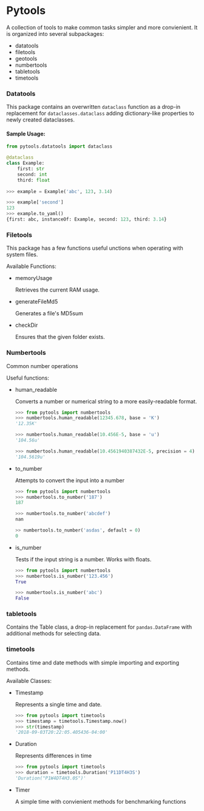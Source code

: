 # Pytools
A collection of tools to make common tasks simpler and more convienient.
It is organized into several subpackages:

- datatools
- filetools
- geotools
- numbertools
- tabletools
- timetools

### Datatools
This package contains an overwritten `dataclass` function as a drop-in replacement for `dataclasses.dataclass`
adding dictionary-like properties to newly created dataclasses.

#### Sample Usage:

```python
from pytools.datatools import dataclass

@dataclass
class Example:
    first: str
    second: int
    third: float
   
>>> example = Example('abc', 123, 3.14)

>>> example['second']
123
>>> example.to_yaml()
{first: abc, instanceOf: Example, second: 123, third: 3.14} 
```

### Filetools
This package has a few functions useful unctions when operating with system files.

Available Functions:

- memoryUsage

    Retrieves the current RAM usage.
- generateFileMd5

    Generates a file's MD5sum

- checkDir

    Ensures that the given folder exists.

### Numbertools
Common number operations

Useful functions:
- human_readable

    Converts a number or numerical string to a more easily-readable format.
    ```python
    >>> from pytools import numbertools
    >>> numbertools.human_readable(12345.678, base = 'K')
    '12.35K'

    >>> numbertools.human_readable(10.456E-5, base = 'u')
    '104.56u'

    >>> numbertools.human_readable(10.4561940387432E-5, precision = 4)
    '104.5619u'
    ```
 
- to_number

    Attempts to convert the input into a number
    ```python
    >>> from pytools import numbertools
    >>> numbertools.to_number('187')    
    187
  
    >>> numbertools.to_number('abcdef')
    nan
  
    >> numbertools.to_number('asdas', default = 0)
    0
    ```

- is_number

    Tests if the input string is a number. Works with floats.
    ```python
    >>> from pytools import numbertools
    >>> numbertools.is_number('123.456')
    True

    >>> numbertools.is_number('abc')
    False
    ```

### tabletools
Contains the Table class, a drop-in replacement for `pandas.DataFrame` with additional methods for selecting data.

### timetools
Contains time and date methods with simple importing and exporting methods.

Available Classes:

- Timestamp

    Represents a single time and date. 
    ```python
    >>> from pytools import timetools
    >>> timestamp = timetools.Timestamp.now()
    >>> str(timestamp)
    '2018-09-03T20:22:05.405436-04:00'
    ```
    
- Duration
    
    Represents differences in time
    ```python
    >>> from pytools import timetools
    >>> duration = timetools.Duration('P11DT4H3S')
    'Duration("P1W4DT4H3.0S")'
    ```
    
- Timer

    A simple time with convienient methods for benchmarking functions
